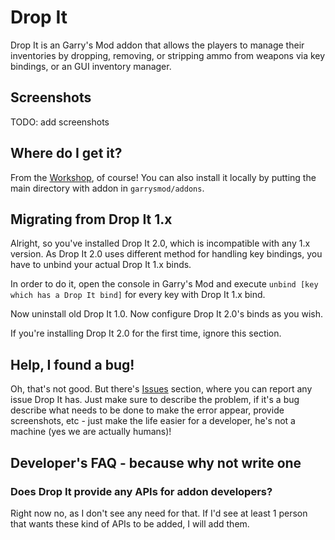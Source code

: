 # Drop It
Drop It is an Garry's Mod addon that allows the players to manage
their inventories by dropping, removing, or stripping ammo from
weapons via key bindings, or an GUI inventory manager.

## Screenshots
TODO: add screenshots

## Where do I get it?
From the [Workshop](TODO:link), of course! You can also install it
locally by putting the main directory with addon in
`garrysmod/addons`.

## Migrating from Drop It 1.x
Alright, so you've installed Drop It 2.0, which is incompatible with
any 1.x version. As Drop It 2.0 uses different method for handling
key bindings, you have to unbind your actual Drop It 1.x binds.

In order to do it, open the console in Garry's Mod and execute
`unbind [key which has a Drop It bind]` for every key with Drop It
1.x bind.

Now uninstall old Drop It 1.0. Now configure Drop It 2.0's binds
as you wish.

If you're installing Drop It 2.0 for the first time, ignore this
section.

## Help, I found a bug!
Oh, that's not good. But there's [Issues](https://github.com/Mcpg/drop-it/issues) section,
where you can report any issue Drop It has. Just make sure to describe the problem, if it's
a bug describe what needs to be done to make the error appear, provide screenshots,
etc - just make the life easier for a developer, he's not a machine (yes we are actually humans)!

## Developer's FAQ - because why not write one

### Does Drop It provide any APIs for addon developers?
Right now no, as I don't see any need for that. If I'd see at least 1
person that wants these kind of APIs to be added, I will add them.
